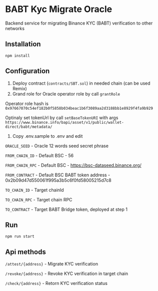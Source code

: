 # BABT Kyc Migrate Oracle

Backend service for migrating Binance KYC (BABT) verification to other networks

## Installation


```
npm install
```

## Configuration
1. Deploy contract (`contracts/SBT.sol`) in needed chain (can be used Remix)
2. Grand role for Oracle operator role by call `grantRole`

Operator role hash is `0x97667070c54ef182b0f5858b034beac1b6f3089aa2d3188bb1e8929f4fa9b929`

Optinaly set tokenUrl by call `setBaseTokenURI` with args `https://www.binance.info/bapi/asset/v1/public/wallet-direct/babt/metadata/`

1. Copy .env.sample to .env and edit

`ORACLE_SEED` - Oracle 12 words seed secret phrase

`FROM_CHAIN_ID` - Default BSC - 56

`FROM_CHAIN_RPC` - Default BSC - https://bsc-dataseed.binance.org/

`FROM_CONTRACT` - Default BSC BABT token address - 0x2b09d47d550061f995a3b5c6f0fd58005215d7c8

`TO_CHAIN_ID` - Target chainId

`TO_CHAIN_RPC` - Target chain RPC

`TO_CONTRACT` - Target BABT Bridge token, deployed at step 1

## Run

```
npm run start
```


## Api methods

`/attest/{address}` - Migrate KYC verification

`/revoke/{address}` - Revoke KYC verification in target chain

`/check/{address}` - Retorn KYC verification status